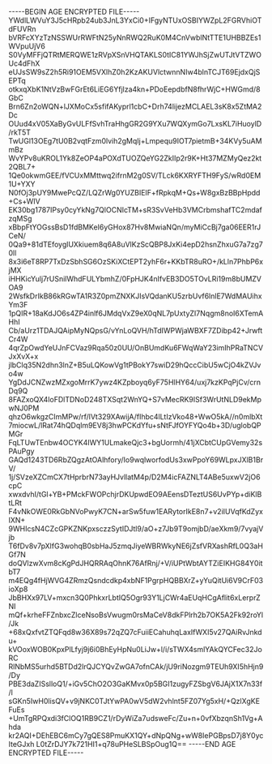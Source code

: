 -----BEGIN AGE ENCRYPTED FILE-----
YWdlLWVuY3J5cHRpb24ub3JnL3YxCi0+IFgyNTUxOSBIYWZpL2FGRVhiOTdFUVRn
bVRFcXYzTzNSSWUrRWFtN25yNnRWQ2RuK0M4CnVwblNtTTE1UHBBZEs1WVpuUjV6
S0VyMFFjQTRtMERQWE1zRVpXSnVHQTAKLS0tIC81YWJhSjZwUTJtVTZWOUc4dFhX
eUJsSW9sZ2h5Ri91OEM5VXlhZ0h2KzAKUVlctwnnNIw4blnTCJT69EjdxQjSEPTq
otkxqXbK1NtVzBwFGrEt6LiEG6Yfjlza4kn+PDoEepdbfN8fhrWjC+HWGmd/8GbC
Brn6Zn2oWQN+lJXMoCx5sfifAKyprl1cbC+Drh74lijezMCLAEL3sK8x5ZtMA2Dc
OUud4xV05XaByGvULFfSvhTraHhgGR2G9YXu7WQXymGo7LxsKL7iHuoylD/rkT5T
TwUGl13OEg7tU0B2vqtFzm0lvih2gMqIj+Lmpequ9IOT7pietmB+34KVy5uAMmBz
WvYPv8uKROL1Yk8ZeOP4aPOXdTUOZQeYG2ZkIIp2r9K+Ht37MZMyQez2kt2QBL7+
1Qe0okwmGEE/fVCUxMMttwq2ifrnM2g0SV/TLck6KXRYFTH9FyS/wRd0EM1U+YXY
N0fOj3pUY9MwePcQZ/LQZrWg0YUZBIEIF+fRpkqM+Qs+W8gxBzBBpHpdd+Cs+WIV
EK30bg1787IPsy0cyYkNg7QlOCNIcTM+sR3SvVeHb3VMCrbmshafTC2mdafzqMSg
xBbpFtYOGssBsD1fdBMKeI6yGHox87Hv8MwiaNQn/myMiCcBj7ga06EER1rJCeN/
0Qa9+81dTEfoyglUXkiuem8q6A8uVlKzScQBP8JxKi4epD2hsnZhxuG7a7zg70ll
8x3i6eT8RP7TxDzSbhSG6OzSKiXCtEPT2yhF6r+KKbTR8uRO+/kLln7PhbP6xjMX
iHHKicYulj7rUSnilWhdFULYbmhZ/0FpHJK4nIfvEB3DO5TOvLRi19m8bUMZVOA9
2WsfkDrIkB86kRGwTA1R3Z0pmZNXKJIsVQdanKU5zrbUvf6lnlE7WdMAUihxYm3F
1pQIR+18aKdJO6s4ZP4inlf6JMdqVxZ9eX0qNL7pUxtyZI7Nqgm8noI6XTemAHhI
Cb/aUrz1TDAJQAipMyNQpsG/vYnLoQVH/hTdIWPWjaWBXF7ZDibp42+JrwftCr4W
4qrZpOwdYeUJnFCVaz9Rqa50z0UU/OnBUmdKu6FWqWaY23imIhPRaTNCVJxXvX+x
jlbClq35N2dhn3lnZ+B5uLQKowVg1tPBokY7swiD29hQccCibU5wCjO4kZVJvo4w
YgDdJCNZwzMZxgoMrrK7ywz4KZpboyq6yF75HlHY64/uxj7kzKPqPjCv/crnDq9Q
8FAZxoQX4loFDlTDNoD248TXSqt2WnYQ+S7vMecRK9ISf3WrUtNLD9ekMpwNJ0PM
qhzO6wkgzCImMPw/rf/lVt329XAwijA/fIhbc4lLtIzVko48+WwO5kA//n0mlbXt
7miocwL/lRat74hQDqlm9EV8j3hwPCKdYfu+sNtFJfOYFYQo4b+3D/uglobQPMGr
FqLTUwTEnbw4OCYK4IWY1ULmakeQjc3+bgUormh/41jXCbtCUpGVemy32sPAuPgy
GAQd1243TD6RbZQgzAtOAlhfory/Io9wqlworfodUs3xwPpoY69WLpxJXlB1BrV/
1j/SVzeXZCmCX7tHprbrN73ayHJvllatM4p/D2M4icFAZNLT4ABe5uxwV2jO6cpC
xwxdvhI/tGl+YB+PMckFWOPchjrDKUpwdEO9AEensDTeztUS6UvPYp+diKlBtLRt
F4vNkOWE0RkGbNVoPwyK7CN+arSw5fuw1EARytorIkE8n7+v2iIUVqfKdZyxIXN+
9WHIcsN4CZcGPKZNKpxsczzSytIDJtl9/aO+z7Jb9T9omjbD/aeXkm9/7vyajVjb
T6fDv8v7pXlfG3wohqB0sbHaJ5zmqJiyeWBRWkyNE6jZsfVRXashRfL0Q3aHGf7N
doQVlzwXvm8cKgPdJHQRRAqOhnK76AfRnj/+V/iUPtWbtAYTZiEIKHG84Y0itbT7
m4EQg4fHjWVG4ZRmzQsndcdkp4xbNF1PgrpHQBBXrZ+yYuQitUi6V9CrF03ioXp8
JbBHXx97LV+mxcn3Q0PhkxrLbtIQ5Ogr93Y1LjCWr4aEUqHCgAflit6xLerprZNI
mQf+krheFFZnbxcZlceNsoBsVwugm0rsMaCeV8dkFPlrh2b7OK5A2Fk92roYl/Jk
+68xQxfvtZTQFqd8w36X89s72qZQ7cFuiiECahuhqLaxIfWXI5v27QAiRvJnkdu+
kVOoxWOB0KpxPlLfyj9j6i0BhEyHpNu0LiJw+l/i/sTWX4smlYAkQYCFec32JoRC
RlNbMS5urhd5BTDd2lrQJCYQvZwGA7ofnCAk/jU9riNozgm9TEUh9XI5hHjn9/Dy
PBE3daZISslloQ1/+iGv5ChO2O3GaKMvx0p5BGI1zugyFZSbgV6JAjX1X7n33f/l
sGKn5IwH0lisQV+v9jNKC0TJtYwPA0wV5dW2vhlnt5FZ07Yg5xH/+QzlXgKEFuEs
+UmTgRPQxdi3fClOQ1RB9CZ1/rDyWiZa7udsweFc/Zu+n+0vfXbzqnSh1Vg+Ahda
kr2AQI+DEhEBC6mCy7gQES8PmuKX1QY+dNpQNg+wW8IePGBpsD7j8Y0ycIteGJxh
L0tZrDJY7k721HI1+q78uPHeSLBSpOug1Q==
-----END AGE ENCRYPTED FILE-----

